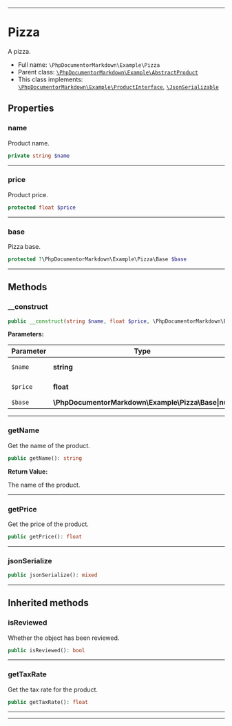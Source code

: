 ***

# Pizza

A pizza.



* Full name: `\PhpDocumentorMarkdown\Example\Pizza`
* Parent class: [`\PhpDocumentorMarkdown\Example\AbstractProduct`](./AbstractProduct.md)
* This class implements:
[`\PhpDocumentorMarkdown\Example\ProductInterface`](./ProductInterface.md), [`\JsonSerializable`](../../JsonSerializable.md)



## Properties


### name

Product name.

```php
private string $name
```






***

### price

Product price.

```php
protected float $price
```






***

### base

Pizza base.

```php
protected ?\PhpDocumentorMarkdown\Example\Pizza\Base $base
```






***

## Methods


### __construct



```php
public __construct(string $name, float $price, \PhpDocumentorMarkdown\Example\Pizza\Base|null $base = null): mixed
```








**Parameters:**

| Parameter | Type | Description |
|-----------|------|-------------|
| `$name` | **string** | Product name. |
| `$price` | **float** | Product price. |
| `$base` | **\PhpDocumentorMarkdown\Example\Pizza\Base&#124;null** | Pizza base. |




***

### getName

Get the name of the product.

```php
public getName(): string
```









**Return Value:**

The name of the product.



***

### getPrice

Get the price of the product.

```php
public getPrice(): float
```











***

### jsonSerialize



```php
public jsonSerialize(): mixed
```











***


## Inherited methods


### isReviewed

Whether the object has been reviewed.

```php
public isReviewed(): bool
```











***

### getTaxRate

Get the tax rate for the product.

```php
public getTaxRate(): float
```











***


***

